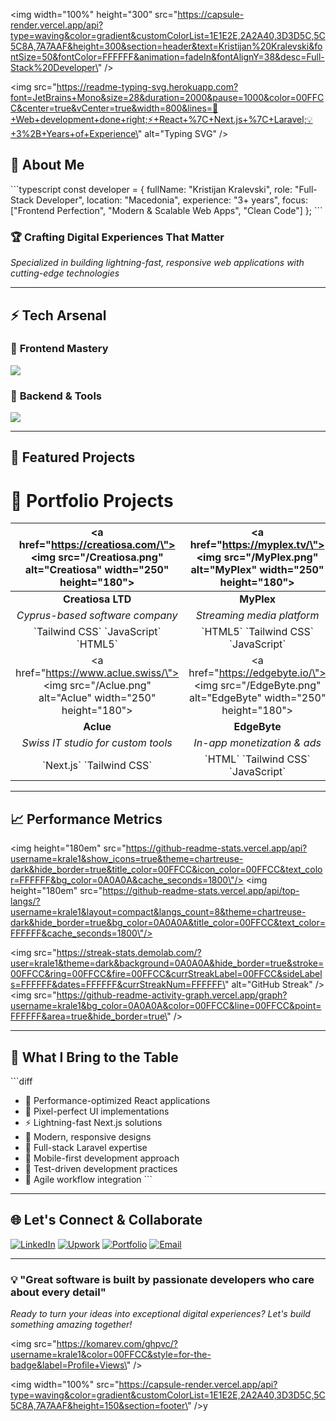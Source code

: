 <div align=\"center\">

<img width=\"100%\" height=\"300\" src=\"https://capsule-render.vercel.app/api?type=waving&color=gradient&customColorList=1E1E2E,2A2A40,3D3D5C,5C5C8A,7A7AAF&height=300&section=header&text=Kristijan%20Kralevski&fontSize=50&fontColor=FFFFFF&animation=fadeIn&fontAlignY=38&desc=Full-Stack%20Developer\" />

<img src=\"https://readme-typing-svg.herokuapp.com?font=JetBrains+Mono&size=28&duration=2000&pause=1000&color=00FFCC&center=true&vCenter=true&width=800&lines=🚀+Web+development+done+right;⚡+React+%7C+Next.js+%7C+Laravel;💡+3%2B+Years+of+Experience\" alt=\"Typing SVG\" />

</div>

## 🎯 About Me

\`\`\`typescript
const developer = {
  fullName: \"Kristijan Kralevski\",
  role: \"Full-Stack Developer\",
  location: \"Macedonia\",
  experience: \"3+ years\",
  focus: [\"Frontend Perfection\", \"Modern & Scalable Web Apps\", \"Clean Code\"]
};
\`\`\`

<div align=\"center\">

### 🏆 **Crafting Digital Experiences That Matter**

*Specialized in building lightning-fast, responsive web applications with cutting-edge technologies*

</div>

---

## ⚡ Tech Arsenal

<div align=\"center\">

### 🎨 **Frontend Mastery**
<p>
  <img src=\"https://skillicons.dev/icons?i=react,nextjs,ts,js,html,css,tailwind,sass\" />
</p>

### 🔧 **Backend & Tools**
<p>
  <img src=\"https://skillicons.dev/icons?i=laravel,php,nodejs,mysql,git,docker,vscode,figma\" />
</p>

</div>

---

## 🌟 **Featured Projects**

<div align=\"center\">

# 🚀 Portfolio Projects

| <a href=\"https://creatiosa.com/\"><img src=\"/Creatiosa.png\" alt=\"Creatiosa\" width=\"250\" height=\"180\"></a> | <a href=\"https://myplex.tv/\"><img src=\"/MyPlex.png\" alt=\"MyPlex\" width=\"250\" height=\"180\"></a> | <a href=\"https://www.foundergames.com/\"><img src=\"/FounderGames.png\" alt=\"Founder Games\" width=\"250\" height=\"180\"></a> |
|:---:|:---:|:---:|
| **Creatiosa LTD** | **MyPlex** | **The Founder Games** |
| *Cyprus-based software company* | *Streaming media platform* | *Startup accelerator program* |
| \`Tailwind CSS\` \`JavaScript\` \`HTML5\` | \`HTML5\` \`Tailwind CSS\` \`JavaScript\` | \`React\` \`Tailwind CSS\` \`Laravel\` |
| <a href=\"https://www.aclue.swiss/\"><img src=\"/Aclue.png\" alt=\"Aclue\" width=\"250\" height=\"180\"></a> | <a href=\"https://edgebyte.io/\"><img src=\"/EdgeByte.png\" alt=\"EdgeByte\" width=\"250\" height=\"180\"></a> | <a href=\"https://resumetarget.com/\"><img src=\"/ResumeTarget.png\" alt=\"Resume Target\" width=\"250\" height=\"180\"></a> |
| **Aclue** | **EdgeByte** | **Resume Target** |
| *Swiss IT studio for custom tools* | *In-app monetization & ads* | *Professional resume writers* |
| \`Next.js\` \`Tailwind CSS\` | \`HTML\` \`Tailwind CSS\` \`JavaScript\` | \`HTML\` \`CSS\` \`JavaScript\` \`PHP\` |

</div>

---

## 📈 **Performance Metrics**

<div align=\"center\">

<img height=\"180em\" src=\"https://github-readme-stats.vercel.app/api?username=krale1&show_icons=true&theme=chartreuse-dark&hide_border=true&title_color=00FFCC&icon_color=00FFCC&text_color=FFFFFF&bg_color=0A0A0A&cache_seconds=1800\"/>
<img height=\"180em\" src=\"https://github-readme-stats.vercel.app/api/top-langs/?username=krale1&layout=compact&langs_count=8&theme=chartreuse-dark&hide_border=true&bg_color=0A0A0A&title_color=00FFCC&text_color=FFFFFF&cache_seconds=1800\"/>

<img src=\"https://streak-stats.demolab.com/?user=krale1&theme=dark&background=0A0A0A&hide_border=true&stroke=00FFCC&ring=00FFCC&fire=00FFCC&currStreakLabel=00FFCC&sideLabels=FFFFFF&dates=FFFFFF&currStreakNum=FFFFFF\" alt=\"GitHub Streak\" />
<img src=\"https://github-readme-activity-graph.vercel.app/graph?username=krale1&bg_color=0A0A0A&color=00FFCC&line=00FFCC&point=FFFFFF&area=true&hide_border=true\" />

</div>

---

## 🎯 **What I Bring to the Table**

<div align=\"center\">

\`\`\`diff
+ 🚀 Performance-optimized React applications
+ 💎 Pixel-perfect UI implementations  
+ ⚡ Lightning-fast Next.js solutions
+ 🎨 Modern, responsive designs
+ 🔧 Full-stack Laravel expertise
+ 📱 Mobile-first development approach
+ 🧪 Test-driven development practices
+ 🔄 Agile workflow integration
\`\`\`

</div>

---

## 🌐 **Let's Connect & Collaborate**

<div align=\"center\">

[![LinkedIn](https://img.shields.io/badge/LinkedIn-00FFCC?style=for-the-badge&logo=linkedin&logoColor=000000)](https://www.linkedin.com/in/kristijan-kralevski/)
[![Upwork](https://img.shields.io/badge/Upwork-00FFCC?style=for-the-badge&logo=upwork&logoColor=000000)](https://www.upwork.com/freelancers/~01cfd6041d3b6deabb)
[![Portfolio](https://img.shields.io/badge/Portfolio-0A0A0A?style=for-the-badge&logo=google-chrome&logoColor=00FFCC)](#)
[![Email](https://img.shields.io/badge/Email-0A0A0A?style=for-the-badge&logo=gmail&logoColor=00FFCC)](mailto:kralevski.a23070@next.edu.mk)

---

### 💡 **\"Great software is built by passionate developers who care about every detail\"**

*Ready to turn your ideas into exceptional digital experiences? Let's build something amazing together!*

<img src=\"https://komarev.com/ghpvc/?username=krale1&color=00FFCC&style=for-the-badge&label=Profile+Views\" />

</div>

<!-- Footer Wave -->
<img width=\"100%\" src=\"https://capsule-render.vercel.app/api?type=waving&color=gradient&customColorList=1E1E2E,2A2A40,3D3D5C,5C5C8A,7A7AAF&height=150&section=footer\" />y
